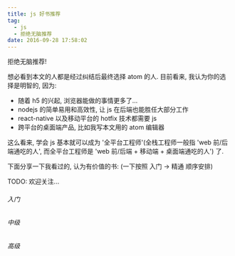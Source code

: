 ```yaml
---
title: js 好书推荐
tag:
  - js
  - 拒绝无脑推荐
date: 2016-09-28 17:58:02
---
```


拒绝无脑推荐!

想必看到本文的人都是经过纠结后最终选择 atom 的人. 目前看来, 我认为你的选择是明智的, 因为:
* 随着 h5 的兴起, 浏览器能做的事情更多了...
* nodejs 的简单易用和高效性, 让 js 在后端也能胜任大部分工作
* react-native 以及移动平台的 hotfix 技术都需要 js
* 跨平台的桌面端产品, 比如我写本文用的 atom 编辑器

这么看来, 学会 js 基本就可以成为 '全平台工程师'(全栈工程师一般指 'web 前/后端通吃的人', 而全平台工程师是 'web 前/后端 + 移动端 + 桌面端通吃的人') 了.

下面分享一下我看过的, 认为有价值的书: (一下按照 入门 -> 精通 顺序安排)

TODO: 欢迎关注...

###### 入门

###### 中级

###### 高级
